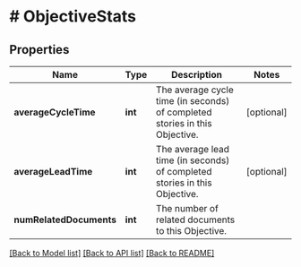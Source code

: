 # # ObjectiveStats

## Properties

Name | Type | Description | Notes
------------ | ------------- | ------------- | -------------
**averageCycleTime** | **int** | The average cycle time (in seconds) of completed stories in this Objective. | [optional]
**averageLeadTime** | **int** | The average lead time (in seconds) of completed stories in this Objective. | [optional]
**numRelatedDocuments** | **int** | The number of related documents to this Objective. |

[[Back to Model list]](../../README.md#models) [[Back to API list]](../../README.md#endpoints) [[Back to README]](../../README.md)
